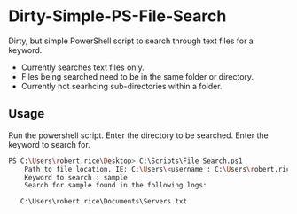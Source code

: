 # Dirty-Simple-PS-File-Search


Dirty, but simple PowerShell script to search through text files for a keyword.
* Currently searches text files only. 
* Files being searched need to be in the same folder or directory. 
* Currently not searhcing sub-directories within a folder.

## Usage
Run the powershell script. Enter the directory to be searched. Enter the keyword to search for.

```sh
PS C:\Users\robert.rice\Desktop> C:\Scripts\File Search.ps1
    Path to file location. IE: C:\Users\<username : C:\Users\robert.rice\Documents
    Keyword to search : sample
    Search for sample found in the following logs:

   C:\Users\robert.rice\Documents\Servers.txt
```
